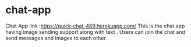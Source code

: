 # chat-app
Chat App link :https://quick-chat-489.herokuapp.com/
This is the chat app having image sending support along with text .
Users can join the chat and send messages and images to each other .
